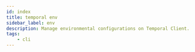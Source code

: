 ```yaml
---
id: index
title: temporal env
sidebar_label: env
description: Manage environmental configurations on Temporal Client.
tags:
	- cli
---
```



